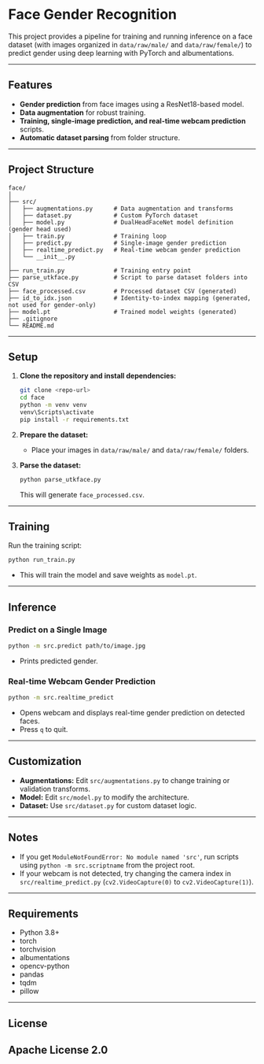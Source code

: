 # Face Gender Recognition

This project provides a pipeline for training and running inference on a face dataset (with images organized in `data/raw/male/` and `data/raw/female/`) to predict gender using deep learning with PyTorch and albumentations.

---

## Features

- **Gender prediction** from face images using a ResNet18-based model.
- **Data augmentation** for robust training.
- **Training, single-image prediction, and real-time webcam prediction** scripts.
- **Automatic dataset parsing** from folder structure.

---

## Project Structure

```
face/
│
├── src/
│   ├── augmentations.py      # Data augmentation and transforms
│   ├── dataset.py            # Custom PyTorch dataset
│   ├── model.py              # DualHeadFaceNet model definition (gender head used)
│   ├── train.py              # Training loop
│   ├── predict.py            # Single-image gender prediction
│   ├── realtime_predict.py   # Real-time webcam gender prediction
│   └── __init__.py
│
├── run_train.py              # Training entry point
├── parse_utkface.py          # Script to parse dataset folders into CSV
├── face_processed.csv        # Processed dataset CSV (generated)
├── id_to_idx.json            # Identity-to-index mapping (generated, not used for gender-only)
├── model.pt                  # Trained model weights (generated)
├── .gitignore
└── README.md
```

---

## Setup

1. **Clone the repository and install dependencies:**
    ```sh
    git clone <repo-url>
    cd face
    python -m venv venv
    venv\Scripts\activate
    pip install -r requirements.txt
    ```

2. **Prepare the dataset:**
    - Place your images in `data/raw/male/` and `data/raw/female/` folders.

3. **Parse the dataset:**
    ```sh
    python parse_utkface.py
    ```
    This will generate `face_processed.csv`.

---

## Training

Run the training script:

```sh
python run_train.py
```

- This will train the model and save weights as `model.pt`.

---

## Inference

### Predict on a Single Image

```sh
python -m src.predict path/to/image.jpg
```
- Prints predicted gender.

### Real-time Webcam Gender Prediction

```sh
python -m src.realtime_predict
```
- Opens webcam and displays real-time gender prediction on detected faces.
- Press `q` to quit.

---

## Customization

- **Augmentations:** Edit `src/augmentations.py` to change training or validation transforms.
- **Model:** Edit `src/model.py` to modify the architecture.
- **Dataset:** Use `src/dataset.py` for custom dataset logic.

---

## Notes

- If you get `ModuleNotFoundError: No module named 'src'`, run scripts using `python -m src.scriptname` from the project root.
- If your webcam is not detected, try changing the camera index in `src/realtime_predict.py` (`cv2.VideoCapture(0)` to `cv2.VideoCapture(1)`).

---

## Requirements

- Python 3.8+
- torch
- torchvision
- albumentations
- opencv-python
- pandas
- tqdm
- pillow

---

## License

Apache License 2.0
---